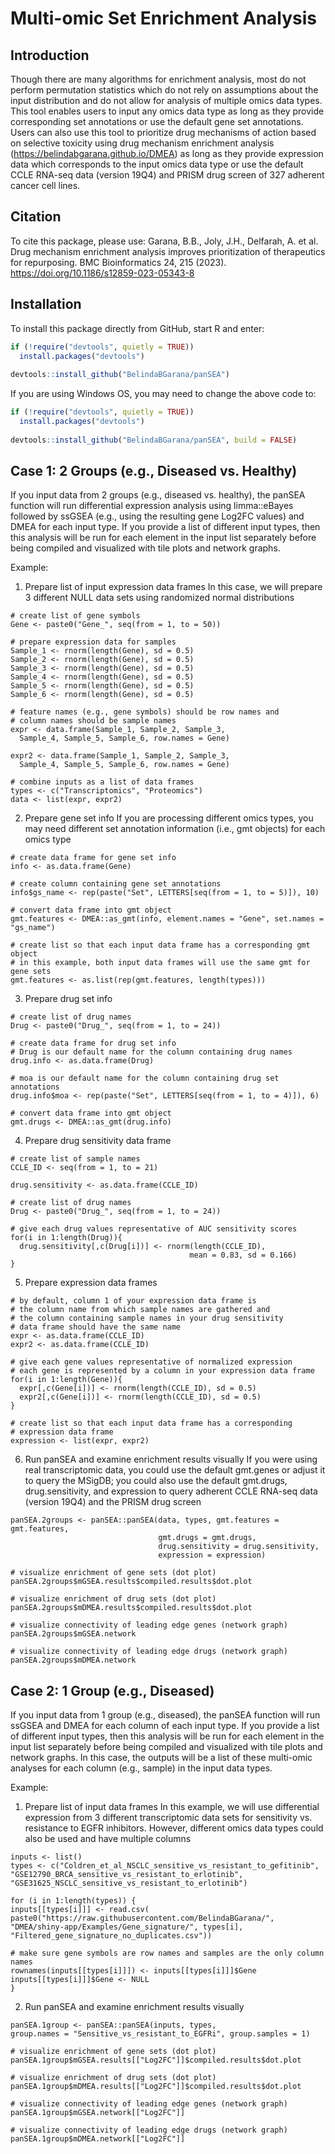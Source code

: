 
# Multi-omic Set Enrichment Analysis

## Introduction
Though there are many algorithms for enrichment analysis, most do not perform 
permutation statistics which do not rely on assumptions about the input 
distribution and do not allow for analysis of multiple omics data types. 
This tool enables users to input any omics data type as long as they provide 
corresponding set annotations or use the default gene set annotations. Users 
can also use this tool to prioritize drug mechanisms of action based on 
selective toxicity using drug mechanism enrichment analysis 
(https://belindabgarana.github.io/DMEA) as long as they provide expression 
data which corresponds to the input omics data type or use the default CCLE 
RNA-seq data (version 19Q4) and PRISM drug screen of 327 adherent cancer cell 
lines.

## Citation

To cite this package, please use:
Garana, B.B., Joly, J.H., Delfarah, A. et al. Drug mechanism enrichment analysis improves prioritization of therapeutics for repurposing. BMC Bioinformatics 24, 215 (2023). https://doi.org/10.1186/s12859-023-05343-8

## Installation
To install this package directly from GitHub, start R and enter:

``` r
if (!require("devtools", quietly = TRUE))
  install.packages("devtools")
  
devtools::install_github("BelindaBGarana/panSEA")
```

If you are using Windows OS, you may need to change the above code to:

``` r
if (!require("devtools", quietly = TRUE))
  install.packages("devtools")
  
devtools::install_github("BelindaBGarana/panSEA", build = FALSE)
```
## Case 1: 2 Groups (e.g., Diseased vs. Healthy)

If you input data from 2 groups (e.g., diseased vs. healthy), the panSEA 
function will run differential expression analysis using limma::eBayes 
followed by ssGSEA (e.g., using the resulting gene Log2FC values) and DMEA 
for each input type. If you provide a list of different input types, then this 
analysis will be run for each element in the input list separately before being 
compiled and visualized with tile plots and network graphs.

Example:
1. Prepare list of input expression data frames
In this case, we will prepare 3 different NULL data sets using randomized 
normal distributions
```{r}
# create list of gene symbols
Gene <- paste0("Gene_", seq(from = 1, to = 50))

# prepare expression data for samples
Sample_1 <- rnorm(length(Gene), sd = 0.5)
Sample_2 <- rnorm(length(Gene), sd = 0.5)
Sample_3 <- rnorm(length(Gene), sd = 0.5)
Sample_4 <- rnorm(length(Gene), sd = 0.5)
Sample_5 <- rnorm(length(Gene), sd = 0.5)
Sample_6 <- rnorm(length(Gene), sd = 0.5)

# feature names (e.g., gene symbols) should be row names and 
# column names should be sample names
expr <- data.frame(Sample_1, Sample_2, Sample_3, 
  Sample_4, Sample_5, Sample_6, row.names = Gene)

expr2 <- data.frame(Sample_1, Sample_2, Sample_3, 
  Sample_4, Sample_5, Sample_6, row.names = Gene)

# combine inputs as a list of data frames
types <- c("Transcriptomics", "Proteomics")
data <- list(expr, expr2)
```

2. Prepare gene set info
If you are processing different omics types, you may need different set 
annotation information (i.e., gmt objects) for each omics type
```{r}
# create data frame for gene set info
info <- as.data.frame(Gene)

# create column containing gene set annotations
info$gs_name <- rep(paste("Set", LETTERS[seq(from = 1, to = 5)]), 10)

# convert data frame into gmt object
gmt.features <- DMEA::as_gmt(info, element.names = "Gene", set.names = "gs_name")

# create list so that each input data frame has a corresponding gmt object
# in this example, both input data frames will use the same gmt for gene sets
gmt.features <- as.list(rep(gmt.features, length(types)))
```

3. Prepare drug set info
```{r}
# create list of drug names
Drug <- paste0("Drug_", seq(from = 1, to = 24))

# create data frame for drug set info
# Drug is our default name for the column containing drug names
drug.info <- as.data.frame(Drug)

# moa is our default name for the column containing drug set annotations
drug.info$moa <- rep(paste("Set", LETTERS[seq(from = 1, to = 4)]), 6)

# convert data frame into gmt object
gmt.drugs <- DMEA::as_gmt(drug.info)
```

4. Prepare drug sensitivity data frame
```{r}
# create list of sample names
CCLE_ID <- seq(from = 1, to = 21)

drug.sensitivity <- as.data.frame(CCLE_ID)

# create list of drug names
Drug <- paste0("Drug_", seq(from = 1, to = 24))

# give each drug values representative of AUC sensitivity scores
for(i in 1:length(Drug)){
  drug.sensitivity[,c(Drug[i])] <- rnorm(length(CCLE_ID),
                                        mean = 0.83, sd = 0.166)
}
```

5. Prepare expression data frames
```{r}
# by default, column 1 of your expression data frame is
# the column name from which sample names are gathered and
# the column containing sample names in your drug sensitivity
# data frame should have the same name
expr <- as.data.frame(CCLE_ID)
expr2 <- as.data.frame(CCLE_ID)

# give each gene values representative of normalized expression
# each gene is represented by a column in your expression data frame
for(i in 1:length(Gene)){
  expr[,c(Gene[i])] <- rnorm(length(CCLE_ID), sd = 0.5)
  expr2[,c(Gene[i])] <- rnorm(length(CCLE_ID), sd = 0.5)
}

# create list so that each input data frame has a corresponding 
# expression data frame
expression <- list(expr, expr2)
```

6. Run panSEA and examine enrichment results visually
If you were using real transcriptomic data, you could use the default 
gmt.genes or adjust it to query the MSigDB; you could also use the default 
gmt.drugs, drug.sensitivity, and expression to query adherent CCLE RNA-seq data 
(version 19Q4) and the PRISM drug screen
```{r}
panSEA.2groups <- panSEA::panSEA(data, types, gmt.features = gmt.features, 
                                 gmt.drugs = gmt.drugs, 
                                 drug.sensitivity = drug.sensitivity, 
                                 expression = expression)

# visualize enrichment of gene sets (dot plot)
panSEA.2groups$mGSEA.results$compiled.results$dot.plot

# visualize enrichment of drug sets (dot plot)
panSEA.2groups$mDMEA.results$compiled.results$dot.plot

# visualize connectivity of leading edge genes (network graph)
panSEA.2groups$mGSEA.network

# visualize connectivity of leading edge drugs (network graph)
panSEA.2groups$mDMEA.network
```

## Case 2: 1 Group (e.g., Diseased)
If you input data from 1 group (e.g., diseased), the panSEA function will run 
ssGSEA and DMEA for each column of each input type. If you provide a list of 
different input types, then this analysis will be run for each element in the 
input list separately before being compiled and visualized with tile plots and 
network graphs. In this case, the outputs will be a list of these multi-omic 
analyses for each column (e.g., sample) in the input data types.

Example:
1. Prepare list of input data frames
In this example, we will use differential expression from 3 different
transcriptomic data sets for sensitivity vs. resistance to EGFR inhibitors. 
However, different omics data types could also be used and have multiple columns
```{r}
inputs <- list()
types <- c("Coldren_et_al_NSCLC_sensitive_vs_resistant_to_gefitinib",
"GSE12790_BRCA_sensitive_vs_resistant_to_erlotinib",
"GSE31625_NSCLC_sensitive_vs_resistant_to_erlotinib")

for (i in 1:length(types)) {
inputs[[types[i]]] <- read.csv(
paste0("https://raw.githubusercontent.com/BelindaBGarana/", 
"DMEA/shiny-app/Examples/Gene_signature/", types[i], 
"Filtered_gene_signature_no_duplicates.csv"))

# make sure gene symbols are row names and samples are the only column names
rownames(inputs[[types[i]]]) <- inputs[[types[i]]]$Gene
inputs[[types[i]]]$Gene <- NULL
}
```

2. Run panSEA and examine enrichment results visually
```{r}
panSEA.1group <- panSEA::panSEA(inputs, types, 
group.names = "Sensitive_vs_resistant_to_EGFRi", group.samples = 1)

# visualize enrichment of gene sets (dot plot)
panSEA.1group$mGSEA.results[["Log2FC"]]$compiled.results$dot.plot

# visualize enrichment of drug sets (dot plot)
panSEA.1group$mDMEA.results[["Log2FC"]]$compiled.results$dot.plot

# visualize connectivity of leading edge genes (network graph)
panSEA.1group$mGSEA.network[["Log2FC"]]

# visualize connectivity of leading edge drugs (network graph)
panSEA.1group$mDMEA.network[["Log2FC"]]
```
